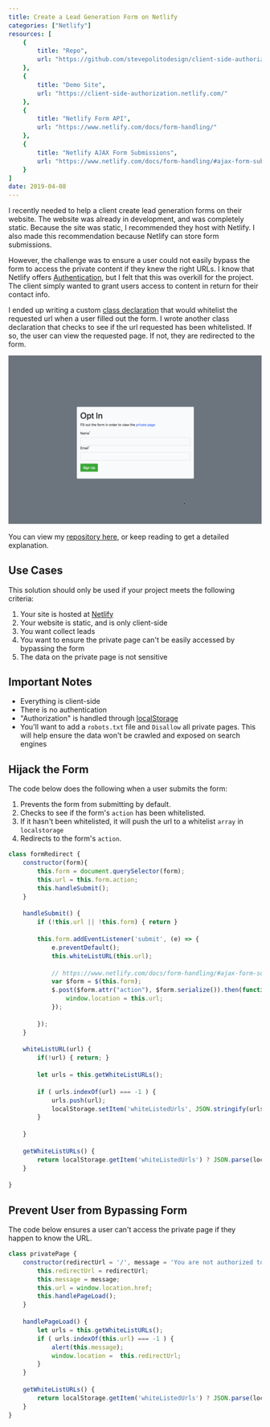 ```yaml
---
title: Create a Lead Generation Form on Netlify
categories: ["Netlify"]
resources: [
    {
        title: "Repo",
        url: "https://github.com/stevepolitodesign/client-side-authorization"
    },
    {
        title: "Demo Site",
        url: "https://client-side-authorization.netlify.com/"
    },
    {
        title: "Netlify Form API",
        url: "https://www.netlify.com/docs/form-handling/"
    },
    {
        title: "Netlify AJAX Form Submissions",
        url: "https://www.netlify.com/docs/form-handling/#ajax-form-submissions"
    }
]
date: 2019-04-08
---
```


I recently needed to help a client create lead generation forms on their website. The website was already in development, and was completely static. Because the site was static, I recommended they host with Netlify. I also made this recommendation because Netlify can store form submissions.

However, the challenge was to ensure a user could not easily bypass the form to access the private content if they knew the right URLs. I know that Netlify offers [Authentication](https://www.netlify.com/docs/identity/), but I felt that this was overkill for the project. The client simply wanted to grant users access to content in return for their contact info.

I ended up writing a custom [class declaration](https://developer.mozilla.org/en-US/docs/Web/JavaScript/Reference/Classes) that would whitelist the requested url when a user filled out the form. I wrote another class declaration that checks to see if the url requested has been whitelisted. If so, the user can view the requested page. If not, they are redirected to the form.

![demo](/assets/images/posts/create-a-lead-generation-form-on-netlify/demo.gif)

You can view my [repository here](https://github.com/stevepolitodesign/client-side-authorization), or keep reading to get a detailed explanation.

## Use Cases

This solution should only be used if your project meets the following criteria:

1. Your site is hosted at [Netlify](https://www.netlify.com/)
1. Your website is static, and is only client-side
1. You want collect leads
1. You want to ensure the private page can't be easily accessed by bypassing the form
1. The data on the private page is not sensitive

## Important Notes

- Everything is client-side
- There is no authentication
- "Authorization" is handled through [localStorage](https://developer.mozilla.org/en-US/docs/Web/API/Window/localStorage)
- You'll want to add a `robots.txt` file and `Disallow` all private pages. This will help ensure the data won't be crawled and exposed on search engines

## Hijack the Form

The code below does the following when a user submits the form:

1. Prevents the form from submitting by default.
1. Checks to see if the form's `action` has been whitelisted.
1. If it hasn't been whitelisted, it will push the url to a whitelist `array` in `localstorage`
1. Redirects to the form's `action`.

```js
class formRedirect {
    constructor(form){
        this.form = document.querySelector(form);
        this.url = this.form.action;
        this.handleSubmit();
    }

    handleSubmit() {
        if (!this.url || !this.form) { return }

        this.form.addEventListener('submit', (e) => {
            e.preventDefault();
            this.whiteListURL(this.url);
            
            // https://www.netlify.com/docs/form-handling/#ajax-form-submissions
            var $form = $(this.form);
            $.post($form.attr("action"), $form.serialize()).then(function() {
                window.location = this.url;
            });

        });
    }

    whiteListURL(url) {
        if(!url) { return; }

        let urls = this.getWhiteListURLs();

        if ( urls.indexOf(url) === -1 ) {
            urls.push(url);
            localStorage.setItem('whiteListedUrls', JSON.stringify(urls));
        }
        
    }

    getWhiteListURLs() {
        return localStorage.getItem('whiteListedUrls') ? JSON.parse(localStorage.getItem('whiteListedUrls')) : [];
    }

}
```

## Prevent User from Bypassing Form

The code below ensures a user can't access the private page if they happen to know the URL.

```js
class privatePage {
    constructor(redirectUrl = '/', message = 'You are not authorized to view this page') {
        this.redirectUrl = redirectUrl;
        this.message = message;
        this.url = window.location.href;
        this.handlePageLoad();
    }

    handlePageLoad() {
        let urls = this.getWhiteListURLs();
        if ( urls.indexOf(this.url) === -1 ) {
            alert(this.message);
            window.location =  this.redirectUrl;
        }
    }

    getWhiteListURLs() {
        return localStorage.getItem('whiteListedUrls') ? JSON.parse(localStorage.getItem('whiteListedUrls')) : [];
    }
}
```